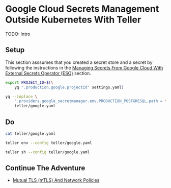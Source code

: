 # Google Cloud Secrets Management Outside Kubernetes With Teller

TODO: Intro

## Setup

This section asssumes that you created a secret store and a secret by following the instructions in the [Managing Secrets From Google Cloud With External Secrets Operator (ESO)](google.md) section.

```bash
export PROJECT_ID=$(\
    yq ".production.google.projectId" settings.yaml)

yq --inplace \
    ".providers.google_secretmanager.env.PRODUCTION_POSTGRESQL.path = \"projects/$PROJECT_ID/secrets/production-postgresql/versions/1\"" \
    teller/google.yaml
```

## Do

```bash
cat teller/google.yaml

teller env --config teller/google.yaml

teller sh --config teller/google.yaml
```

## Continue The Adventure

* [Mutual TLS (mTLS) And Network Policies](../mtls/README.md)